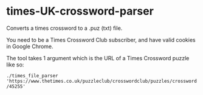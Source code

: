 # times-UK-crossword-parser
Converts a times crossword to a .puz (txt) file. 

You need to be a Times Crossword Club subscriber, and have valid cookies in Google Chrome. 

The tool takes 1 argument which is the URL of a Times Crossword puzzle like so:

`./times_file_parser 'https://www.thetimes.co.uk/puzzleclub/crosswordclub/puzzles/crossword/45255'`


